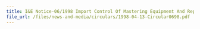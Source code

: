 ```yaml
---
title: I&E Notice-06/1998 Import Control Of Mastering Equipment And Replication Equipment For The Manufacture Of CD, CD-ROM, VCD, DVD And DVD-ROM
file_url: /files/news-and-media/circulars/1998-04-13-Circular0698.pdf
---
```

